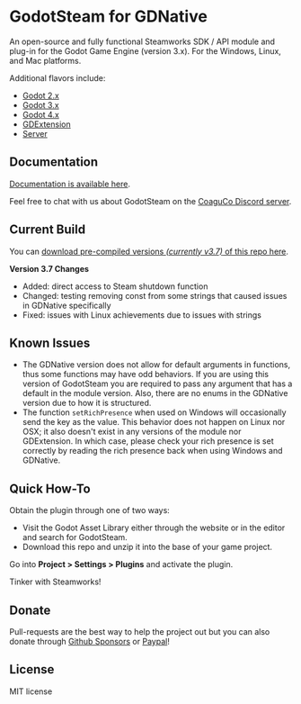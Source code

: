 # GodotSteam for GDNative
An open-source and fully functional Steamworks SDK / API module and plug-in for the Godot Game Engine (version 3.x). For the Windows, Linux, and Mac platforms. 

Additional flavors include:
- [Godot 2.x](https://github.com/Gramps/GodotSteam/tree/godot2)
- [Godot 3.x](https://github.com/Gramps/GodotSteam/tree/master)
- [Godot 4.x](https://github.com/Gramps/GodotSteam/tree/godot4)
- [GDExtension](https://github.com/Gramps/GodotSteam/tree/gdextension)
- [Server](https://github.com/Gramps/GodotSteam/tree/server)

Documentation
----------
[Documentation is available here](https://godotsteam.com/).

Feel free to chat with us about GodotSteam on the [CoaguCo Discord server](https://discord.gg/SJRSq6K).

Current Build
----------
You can [download pre-compiled versions _(currently v3.7)_ of this repo here](https://github.com/Gramps/GodotSteam/releases).

**Version 3.7 Changes**
- Added: direct access to Steam shutdown function
- Changed: testing removing const from some strings that caused issues in GDNative specifically
- Fixed: issues with Linux achievements due to issues with strings

Known Issues
----------
- The GDNative version does not allow for default arguments in functions, thus some functions may have odd behaviors.  If you are using this version of GodotSteam you are required to pass any argument that has a default in the module version. Also, there are no enums in the GDNative version due to how it is structured.
- The function `setRichPresence` when used on Windows will occasionally send the key as the value. This behavior does not happen on Linux nor OSX; it also doesn't exist in any versions of the module nor GDExtension.  In which case, please check your rich presence is set correctly by reading the rich presence back when using Windows and GDNative.

Quick How-To
----------
Obtain the plugin through one of two ways:
- Visit the Godot Asset Library either through the website or in the editor and search for GodotSteam.
- Download this repo and unzip it into the base of your game project.

Go into **Project > Settings > Plugins** and activate the plugin.

Tinker with Steamworks!

Donate
-------------
Pull-requests are the best way to help the project out but you can also donate through [Github Sponsors](https://github.com/sponsors/Gramps) or [Paypal](https://www.paypal.me/sithlordkyle)!

License
-------------
MIT license
